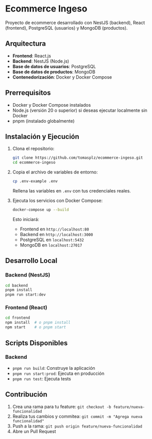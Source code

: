 # Ecommerce Ingeso

Proyecto de ecommerce desarrollado con NestJS (backend), React (frontend), PostgreSQL (usuarios) y MongoDB (productos).

## Arquitectura

- **Frontend**: React.js
- **Backend**: NestJS (Node.js)
- **Base de datos de usuarios**: PostgreSQL
- **Base de datos de productos**: MongoDB
- **Contenedorización**: Docker y Docker Compose

## Prerrequisitos

- Docker y Docker Compose instalados
- Node.js (versión 20 o superior) si deseas ejecutar localmente sin Docker
- pnpm (instalado globalmente)

## Instalación y Ejecución

1. Clona el repositorio:
   ```bash
   git clone https://github.com/tomasplz/ecommerce-ingeso.git
   cd ecommerce-ingeso
   ```

2. Copia el archivo de variables de entorno:
   ```bash
   cp .env-example .env
   ```
   Rellena las variables en `.env` con tus credenciales reales.

3. Ejecuta los servicios con Docker Compose:
   ```bash
   docker-compose up --build
   ```

   Esto iniciará:
   - Frontend en `http://localhost:80`
   - Backend en `http://localhost:3000`
   - PostgreSQL en `localhost:5432`
   - MongoDB en `localhost:27017`

## Desarrollo Local

### Backend (NestJS)
```bash
cd backend
pnpm install
pnpm run start:dev
```

### Frontend (React)
```bash
cd frontend
npm install  # o pnpm install
npm start    # o pnpm start
```

## Scripts Disponibles

### Backend
- `pnpm run build`: Construye la aplicación
- `pnpm run start:prod`: Ejecuta en producción
- `pnpm run test`: Ejecuta tests

## Contribución

1. Crea una rama para tu feature: `git checkout -b feature/nueva-funcionalidad`
2. Realiza tus cambios y commitea: `git commit -m "Agrega nueva funcionalidad"`
3. Push a la rama: `git push origin feature/nueva-funcionalidad`
4. Abre un Pull Request
